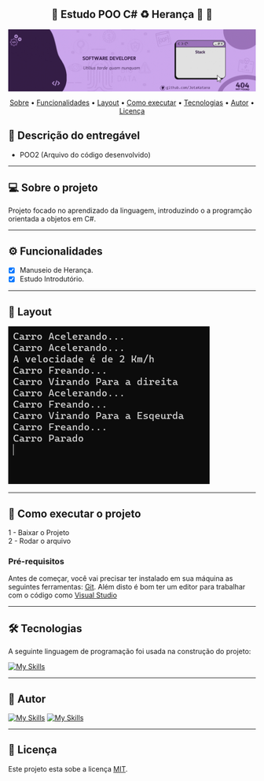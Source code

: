 <h2 align="center"> 
	🚧  Estudo POO C# ♻️ Herança 🚀 🚧
</h2>

<img align="center" alt="" src="./_assets/header-gif.gif">

<p align="center">
 <a href="#-sobre-o-projeto">Sobre</a> •
 <a href="#-funcionalidades">Funcionalidades</a> •
 <a href="#-layout">Layout</a> • 
 <a href="#-como-executar-o-projeto">Como executar</a> • 
 <a href="#-tecnologias">Tecnologias</a> • 
 <a href="#-autor">Autor</a> • 
 <a href="#user-content--licença">Licença</a>
</p>

## 📄 Descrição do entregável

- POO2 (Arquivo do código desenvolvido) 

---

## 💻 Sobre o projeto

Projeto focado no aprendizado da linguagem, introduzindo o a programção orientada a objetos em C#.

---

## ⚙️ Funcionalidades

- [x] Manuseio de Herança.
- [x] Estudo Introdutório.
---

## 🎨 Layout

![Inter 1](https://github.com/JotaKatana/Metodo_Encapsulamento_CSharp/blob/master/_assets/Inter1.PNG)

---

## 🚀 Como executar o projeto

1 - Baixar o Projeto <br>
2 - Rodar o arquivo

### Pré-requisitos

Antes de começar, você vai precisar ter instalado em sua máquina as seguintes ferramentas:
[Git](https://git-scm.com).
Além disto é bom ter um editor para trabalhar com o código como [Visual Studio](https://visualstudio.microsoft.com/pt-br/)

---

## 🛠 Tecnologias

A seguinte linguagem de programação foi usada na construção do projeto:

[![My Skills](https://skillicons.dev/icons?i=cs,dotnet,visualstudio)](https://skillicons.dev)

---

## 🦸 Autor

[![My Skills](https://skillicons.dev/icons?i=github)](https://github.com/JotaKatana)
[![My Skills](https://skillicons.dev/icons?i=license)](https://github.com/JotaKatana)
 <br />


---

## 📝 Licença
Este projeto esta sobe a licença [MIT](./LICENSE).

